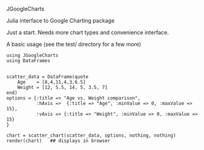 JGoogleCharts

Julia interface to Google Charting package

Just a start. Needs more chart types and convenience interface.

A basic usage (see the test/ directory for a few more)

```
using JGoogleCharts
using DataFrames


scatter_data = DataFrame(quote
    Age    = [8,4,11,4,3,6.5]
    Weight = [12, 5.5, 14, 5, 3.5, 7]
end)
options = {:title => "Age vs. Weight comparison",
           :hAxis =>  {:title => "Age", :minValue => 0, :maxValue => 15},	
           :vAxis => {:title => "Weight", :minValue => 0, :maxValue => 15}
}

chart = scatter_chart(scatter_data, options, nothing, nothing)
render(chart)   ## displays in browser
```
